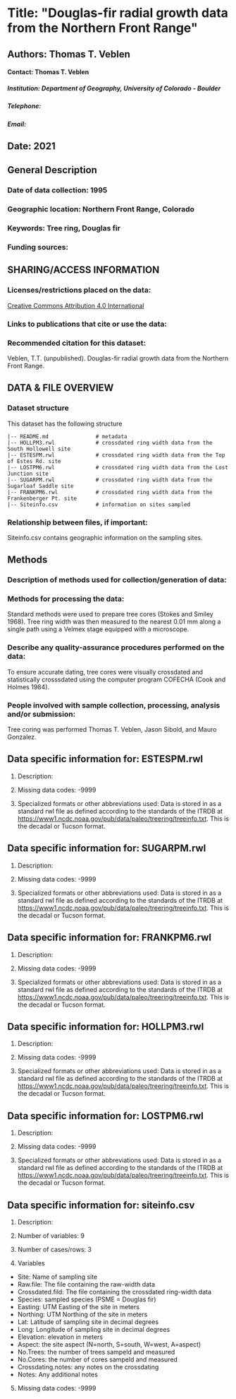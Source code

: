 # Title: "Douglas-fir radial growth data from the Northern Front Range"
## Authors: Thomas T. Veblen
#### Contact: Thomas T. Veblen
##### Institution: Department of Geography, University of Colorado - Boulder
##### Telephone: 
##### Email: 
## Date: 2021

## General Description

### Date of data collection: 1995
### Geographic location: Northern Front Range, Colorado
### Keywords: Tree ring, Douglas fir
### Funding sources: 

## SHARING/ACCESS INFORMATION

### Licenses/restrictions placed on the data: 

[Creative Commons Attribution 4.0 International](https://creativecommons.org/licenses/by/4.0/)

### Links to publications that cite or use the data: 


### Recommended citation for this dataset: 

Veblen, T.T.  (unpublished). Douglas-fir radial growth data from the Northern Front Range.


## DATA & FILE OVERVIEW

### Dataset structure

This dataset has the following structure

```
|-- README.md               # metadata
|-- HOLLPM3.rwl             # crossdated ring width data from the South Hollowell site
|-- ESTESPM.rwl             # crossdated ring width data from the Top of Estes Rd. site
|-- LOSTPM6.rwl             # crossdated ring width data from the Lost Junction site
|-- SUGARPM.rwl             # crossdated ring width data from the Sugarloaf Saddle site
|-- FRANKPM6.rwl            # crossdated ring width data from the Frankenberger Pt. site
|-- Siteinfo.csv            # information on sites sampled
```

### Relationship between files, if important: 
Siteinfo.csv contains geographic information on the sampling sites. 

## Methods

### Description of methods used for collection/generation of data: 

### Methods for processing the data: 
Standard methods were used to prepare tree cores (Stokes and Smiley 1968). Tree ring width was then measured to the nearest 0.01 mm along a single path using a Velmex stage equipped with a microscope. 

### Describe any quality-assurance procedures performed on the data: 
To ensure accurate dating, tree cores were visually crossdated and statistically crosssdated using the computer program COFECHA (Cook and Holmes 1984).

### People involved with sample collection, processing, analysis and/or submission: 

Tree coring was performed Thomas T. Veblen, Jason Sibold, and Mauro Gonzalez.

## Data specific information for: ESTESPM.rwl

1. Description:

2. Missing data codes: 
-9999

3. Specialized formats or other abbreviations used: 
Data is stored in as a standard rwl file as defined according to the standards of the ITRDB at https://www1.ncdc.noaa.gov/pub/data/paleo/treering/treeinfo.txt. This is the decadal or Tucson format.

## Data specific information for: SUGARPM.rwl

1. Description:

2. Missing data codes: 
-9999

3. Specialized formats or other abbreviations used: 
Data is stored in as a standard rwl file as defined according to the standards of the ITRDB at https://www1.ncdc.noaa.gov/pub/data/paleo/treering/treeinfo.txt. This is the decadal or Tucson format.

## Data specific information for: FRANKPM6.rwl

1. Description:

2. Missing data codes: 
-9999

3. Specialized formats or other abbreviations used: 
Data is stored in as a standard rwl file as defined according to the standards of the ITRDB at https://www1.ncdc.noaa.gov/pub/data/paleo/treering/treeinfo.txt. This is the decadal or Tucson format.


## Data specific information for: HOLLPM3.rwl

1. Description:

2. Missing data codes: 
-9999

3. Specialized formats or other abbreviations used: 
Data is stored in as a standard rwl file as defined according to the standards of the ITRDB at https://www1.ncdc.noaa.gov/pub/data/paleo/treering/treeinfo.txt. This is the decadal or Tucson format.


## Data specific information for: LOSTPM6.rwl

1. Description:

2. Missing data codes: 
-9999

3. Specialized formats or other abbreviations used: 
Data is stored in as a standard rwl file as defined according to the standards of the ITRDB at https://www1.ncdc.noaa.gov/pub/data/paleo/treering/treeinfo.txt. This is the decadal or Tucson format.


## Data specific information for: siteinfo.csv

1. Description: 

2. Number of variables: 9

3. Number of cases/rows:  3

4. Variables

- Site: Name of sampling site
- Raw.file: The file containing the raw-width data
- Crossdated.fild: The file containing the crossdated ring-width data
- Species: sampled species (PSME = Douglas fir)
- Easting: UTM Easting of the site in meters
- Northing: UTM Northing of the site in meters
- Lat: Latitude of sampling site in decimal degrees
- Long: Longitude of sampling site in decimal degrees
- Elevation: elevation in meters
- Aspect: the site aspect (N=north, S=south, W=west, A=aspect)
- No.Trees: the number of trees sampeld and measured
- No.Cores: the number of cores sampeld and measured
- Crossdating.notes: any notes on the crossdating
- Notes: Any additional notes

5. Missing data codes: 
-9999
